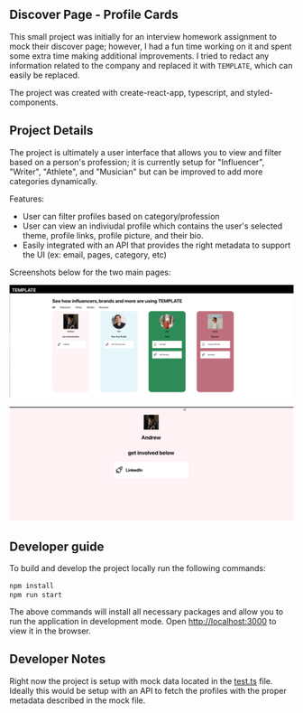 ## Discover Page - Profile Cards

This small project was initially for an interview homework assignment to mock their discover page; however, I had a fun time working on it and spent some extra time making additional improvements. I tried to redact any information related to the company and replaced it with `TEMPLATE`, which can easily be replaced.

The project was created with create-react-app, typescript, and styled-components. 

## Project Details

The project is ultimately a user interface that allows you to view and filter based on a person's profession; it is currently setup for "Influencer", "Writer", "Athlete", and "Musician" but can be improved to add more categories dynamically. 

Features:
- User can filter profiles based on category/profession
- User can view an indiviudal profile which contains the user's selected theme, profile links, profile picture, and their bio. 
- Easily integrated with an API that provides the right metadata to support the UI (ex: email, pages, category, etc)

Screenshots below for the two main pages:

![Discover Profiles Page](./src/static/front-page.png "Discover Profiles Page")

![Individual Profile Page](./src/static/profile-page.png "Individual Profile Page")

## Developer guide

To build and develop the project locally run the following commands:
```
npm install
npm run start 
```

The above commands will install all necessary packages and allow you to run the application in development mode. Open [http://localhost:3000](http://localhost:3000) to view it in the browser. 

## Developer Notes
Right now the project is setup with mock data located in the [test.ts](./mock/test.ts) file. Ideally this would be setup with an API to fetch the profiles with the proper metadata described in the mock file.


